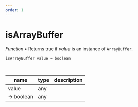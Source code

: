 ```yaml
---
order: 1
---
```

# isArrayBuffer

_Function_ &bull; Returns true if _value_ is an instance of `ArrayBuffer`.

<pre><code>isArrayBuffer value &rarr; boolean</code></pre>
<br>

| name | type | description |
|------|------|-------------|
|value|any||
|&rarr; boolean|any||



